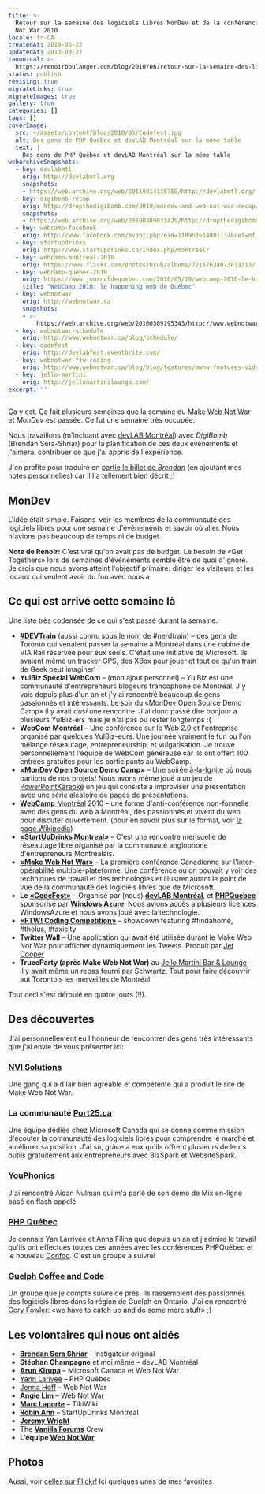 ```yaml
---
title: >-
  Retour sur la semaine des logiciels Libres MonDev et de la conférence Make Web
  Not War 2010
locale: fr-CA
createdAt: 2010-06-22
updatedAt: 2013-03-27
canonical: >-
  https://renoirboulanger.com/blog/2010/06/retour-sur-la-semaine-des-logiciels-libres-mondev-et-de-la-conference-make-web-not-war-2010/
status: publish
revising: true
migrateLinks: true
migrateImages: true
gallery: true
categories: []
tags: []
coverImage:
  src: ~/assets/content/blog/2010/05/Codefest.jpg
  alt: Des gens de PHP Québec et devLAB Montréal sur la même table
  text: |
    Des gens de PHP Québec et devLAB Montréal sur la même table
webarchiveSnapshots:
  - key: devlabmtl
    orig: http://devlabmtl.org
    snapshots:
    - https://web.archive.org/web/20110814135755/http://devlabmtl.org/
  - key: digibomb-recap
    orig: http://dropthedigibomb.com/2010/mondev-and-web-not-war-recap/
    snapshots:
    - https://web.archive.org/web/20100809033429/http://dropthedigibomb.com/2010/mondev-and-web-not-war-recap/
  - key: webcamp-facebook
    orig: http://www.facebook.com/event.php?eid=118951614801137&ref=mf
  - key: startupdrinks
    orig: http://www.startupdrinks.ca/index.php/montreal/
  - key: webcamp-montreal-2010
    orig: https://www.flickr.com/photos/brub/albums/72157624073873313/
  - key: webcamp-quebec-2010
    orig: https://www.journaldequebec.com/2010/05/19/webcamp-2010-le-happening-web-de-quebec
    title: "WebCamp 2010: le happening web de Québec"
  - key: webnotwar
    orig: http://webnotwar.ca
    snapshots:
    - >-
        https://web.archive.org/web/20100309195343/http://www.webnotwar.ca/ftw/
  - key: webnotwar-schedule
    orig: http://www.webnotwar.ca/blog/schedule/
  - key: codefest
    orig: http://devlabfest.eventbrite.com/
  - key: webnotwar-ftw-coding
    orig: http://www.webnotwar.ca/blog/blog/features/mwnw-features-videos/pick-your-winner/
  - key: jello-martini
    orig: http://jellomartinilounge.com/
excerpt: ''
---
```


Ça y est. Ça fait plusieurs semaines que la semaine du [Make Web Not War][webnotwar] et *MonDev* est passée. Ce fut une semaine très occupée.

Nous travaillons (m'incluant avec [devLAB Montréal][devlabmtl]) avec *DigiBomb* (Brendan Sera-Shriar) pour la planification de ces deux événements et j'aimerai contribuer ce que j'ai appris de l'expérience.

J'en profite pour traduire en [partie le billet de *Brendan*][digibomb-recap] (en ajoutant mes notes personnelles) car il l'a tellement bien décrit ;)

## MonDev

L'idée était simple. Faisons-voir les membres de la communauté des logiciels libres pour une semaine d'événements et savoir où aller. Nous n'avions pas beaucoup de temps ni de budget.

**Note de Renoir:** C'est vrai qu'on avait pas de budget. Le besoin de «Get Togethers» lors de semaines d'événements semble être de quoi d'ignoré. Je crois que nous avons atteint l'objectif primaire: diriger les visiteurs et les locaux qui veulent avoir du fun avec nous.à

<!--more-->

## Ce qui est arrivé cette semaine là

Une liste très codensée de ce qui s'est passé durant la semaine.

- **[\#DEVTrain][webnotwar-devtrain]** (aussi connu sous le nom de \#nerdtrain) – des gens de Toronto qui venaient passer la semaine à Montréal dans une cabine de VIA Rail réservée pour eux seuls. C'était une initiative de Microsoft. Ils avaient même un tracker GPS, des XBox pour jouer et tout ce qu'un train de Geek peut imaginer!
- **YulBiz Spécial WebCom** – (mon ajout personnel) – YulBiz est une communauté d'entrepreneurs blogeurs francophone de Montréal. J'y vais depuis plus d'un an et j'y ai rencontré beaucoup de gens passionnés et intéressants. Le soir du «MonDev Open Source Demo Camp» il y avait *ausi* une rencontre. J'ai donc passé dire bonjour a plusieurs YulBiz-ers mais je n'ai pas pu rester longtemps :(
- **WebCom Montréal** – Une conférence sur le Web 2.0 et l'entreprise organisé par quelques YulBiz-eurs. Une journée vraiment le fun ou l'on mélange réseautage, entrepreneurship, et vulgarisation. Je trouve personnellement l'équipe de WebCom généreuse car ils ont offert 100 entrées gratuites pour les participants au WebCamp.
- **«<span lang="en">MonDev Open Source Demo Camp</span>»** – Une soirée [à-la-Ignite][ignite] où nous parlions de nos projets! Nous avons même joué a un jeu de [<span lang="en">PowerPointKaraoké</span>][powerpoint-karaoke] un jeu qui consiste a improviser une présentation avec une série aléatoire de pages de présentations.
- [**WebCamp** Montréal][webcamp-montreal-2010] 2010 – une forme d'anti-conférence non-formelle avec des gens du web a Montréal, des passionnés et vivent du web pour discuter ouvertement. (pour en savoir plus sur le format, voir [la page Wikipedia][barcamp-wiki])
- **[«StartUpDrinks Montreal»][startupdrinks]** – C'est une rencontre mensuelle de réseautage libre organisé par la communauté anglophone d'entrepreneurs Montréalais.
- **[«Make Web Not War»][webnotwar-schedule]** – La première conférence Canadienne sur l'inter-opérabilité multiple-plateforme. Une conférence ou on pouvait y voir des techniques de travail et des technologies et illustrer autant le point de vue de la communauté des logiciels libres que de Microsoft.
- **Le [«CodeFest»][codefest]** – Organisé par (nous) [**devLAB Montréal**][devlabmtl], et [**PHPQuebec**][phpquebec] sponsorisé par **[Windows Azure][windows-azure]**. Nous avions accès a plusieurs licences WindowsAzure et nous avons joué avec la technologie.
- **[«FTW! Coding Competition»][webnotwar-ftw-coding]** – showdown featuring #findahome, #tholus, #taxicity
- **Twitter Wall** – Une application qui avait été utilisée durant le Make Web Not War pour afficher dynamiquement les Tweets. Produit par [Jet Cooper][jetcooper]
- **TruceParty (après Make Web Not War)** au [Jello Martini Bar & Lounge][jello-martini] – il y avait même un repas fourni par Schwartz. Tout pour faire découvrir aut Torontois les merveilles de Montréal.

Tout ceci s'est déroulé en quatre jours (!!).

## Des découvertes

J'ai personnellement eu l'honneur de rencontrer des gens très intéressants que j'ai envie de vous présenter ici:

### [NVI Solutions][nvi]

Une gang qui a d'lair bien agréable et compétente qui a produit le site de Make Web Not War.

### La communauté [Port25.ca][port25]

Une équipe dédiée chez Microsoft Canada qui se donne comme mission d'écouter la communauté des logiciels libres pour comprendre le marché et améliorer sa position. J'ai su, grâce a eux qu'ils offrent plusieurs de leurs outils gratuitement aux entrepreneurs avec BizSpark et WebsiteSpark.

### [YouPhonics][youphonics]

J'ai rencontré Aidan Nulman qui m'a parlé de son démo de Mix en-ligne basé en flash appelé

### [PHP Québec][phpquebec]

Je connais Yan Larrivée et Anna Filina que depuis un an et j'admire le travail qu'ils ont effectués toutes ces années avec les conférences PHPQuébec et le nouveau [Confoo][confoo]. C'est un groupe a suivre!

### [Guelph Coffee and Code][guelph]

Un groupe que je compte suivre de près. Ils rassemblent des passionnés des logiciels libres dans la région de Guelph en Ontario. J'ai en rencontré [Cory Fowler][cory]: «we have to catch up and do some more stuff»  ;)

## Les volontaires qui nous ont aidés

- [**Brendan Sera Shriar**][brendan] - Instigateur original
- **Stéphan Champagne** et moi même – devLAB Montréal
- **[Arun Kirupa][arun]** – Microsoft Canada et Web Not War
- [Yann Larivee][yann] – PHP Québec
- [Jenna Hoff][jenna] – Web Not War
- **[Angie Lim][angie]** – Web Not War
- **[Marc Laporte][marc]** – TikiWiki
- **[Robin Ahn][robin]** – StartUpDrinks Montreal
- **[Jeremy Wright][jeremy]**
- The [**Vanilla Forums**][vanilla] Crew
- **L'équipe [Web Not War][webnotwar-twitter]**

## Photos

Aussi, voir [celles sur Flickr][webnotwar-flickr]! Ici quelques unes de mes favorites

<div style="overflow:hidden;clear:both;" class="thumbnails gallery flex flex-row flex-wrap">

<app-image class="w-1/3" src="~/assets/content/blog/2010/05/Codefest.jpg" alt="Des gens de PHP Québec et devLAB Montréal sur la même table" figcaption=" ">
</app-image>

<app-image class="w-1/3" src="~/assets/content/blog/2010/05/4640567658_766dffd752_b.jpg" alt="La bannière des contributeurs au Make Web Not War" figcaption=" ">
</app-image>

<app-image class="w-1/3" src="~/assets/content/blog/2010/05/4644424467_447bc3a010_b.jpg" alt="Des participants dans l'audience" figcaption=" ">
</app-image>

<app-image class="w-1/3" src="~/assets/content/blog/2010/05/4645057689_98b296e129_b.jpg" alt="Lee Dale de YouSayYeah.com durant une discussion" figcaption=" ">
</app-image>

<app-image class="w-1/3" src="~/assets/content/blog/2010/05/4645069355_85e8cb9267_b.jpg" alt="Louis-Philippe qui travaille sur TikiWiki" figcaption=" ">
</app-image>

<app-image class="w-1/3" src="~/assets/content/blog/2010/05/4645645892_40da4954fc_b.jpg" alt="Les gens de TikiWiki et de Testatoo" figcaption=" ">
</app-image>

<app-image class="w-1/3" src="~/assets/content/blog/2010/05/4645705062_c31305465e_b.jpg" alt="@afilina de PHPQuébec" figcaption=" ">
</app-image>

<app-image class="w-1/3" src="~/assets/content/blog/2010/05/MWNW-sponsor-banner11.jpg" alt="Bannières de commanditaires" figcaption=" ">
</app-image>

</div>

[angie]: http://twitter.com/angielim
[arun]: http://twitter.com/phponwindows
[barcamp-wiki]: http://fr.wikipedia.org/wiki/BarCamp
[brendan]: http://www.brendanserashriar.com/
[codefest]: http://devlabfest.eventbrite.com/
[confoo]: http://www.confoo.ca
[cory]: http://blog.syntaxc4.net/
[devlabmtl]: http://devlabmtl.org
[digibomb-recap]: https://web.archive.org/web/20100809033429/http://dropthedigibomb.com/2010/mondev-and-web-not-war-recap/
[guelph]: http://www.guelphcoffeeandcode.org/
[ignite]: http://en.wikipedia.org/wiki/Ignite_(event)
[jello-martini]: http://jellomartinilounge.com/
[jenna]: http://twitter.com/jennahoff
[jeremy]: http://twitter.com/jeremywright
[jetcooper]: http://www.jetcooper.com/
[marc]: http://www.twitter.com/tikiwikisearch
[nvi]: http://www.nvisolutions.com/
[phpquebec]: http://www.phpquebec.net/
[port25]: http://port25.ca/
[powerpoint-karaoke]: http://en.wikipedia.org/wiki/Powerpoint-Karaoke
[robin]: http://twitter.com/startupdrinksca
[startupdrinks]: http://www.startupdrinks.ca/index.php/montreal/
[stephan]: http://stephanchampagne.com
[vanilla]: http://twitter.com/vanilla
[webcamp-montreal-2010]: https://www.flickr.com/photos/brub/albums/72157624073873313/
[webcamp-quebec-2010]: https://www.journaldequebec.com/2010/05/19/webcamp-2010-le-happening-web-de-quebec "WebCamp 2010: le happening web de Québec"
[webnotwar-ftw-coding]: http://www.webnotwar.ca/blog/blog/features/mwnw-features-videos/pick-your-winner/
[webnotwar-flickr]: http://www.flickr.com/groups/webnotwar
[webnotwar-devtrain]: http://www.webnotwar.ca/blog/blog/features/mwnw-features-videos/all-aboard-toronto-make-web-on-the-way/
[webnotwar-twitter]: http://twitter.com/webnotwar
[webnotwar-schedule]: http://www.webnotwar.ca/blog/schedule/
[webnotwar]: https://web.archive.org/web/20100309195343/http://www.webnotwar.ca/ftw/
[windows-azure]: http://www.microsoft.com/windowsazure/
[yann]: http://twitter.com/ylarrivee
[youphonics]: http://youphonics.com/
